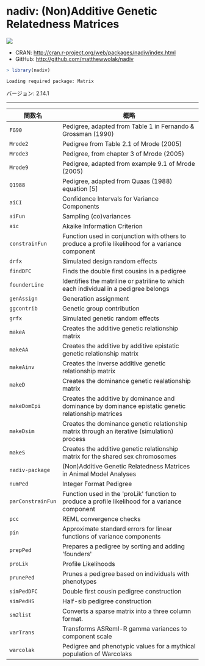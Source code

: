

# nadiv: (Non)Additive Genetic Relatedness Matrices

[![](http://www.r-pkg.org/badges/version/nadiv)](http://cran.rstudio.com/web/packages/nadiv/index.html)

* CRAN: http://cran.r-project.org/web/packages/nadiv/index.html
* GitHub: http://github.com/matthewwolak/nadiv


```r
> library(nadiv)
```

```
Loading required package: Matrix
```

バージョン: 2.14.1

-----



| 関数名 | 概略 |
|--------|------|
| `FG90` | Pedigree, adapted from Table 1 in Fernando & Grossman (1990) |
| `Mrode2` | Pedigree from Table 2.1 of Mrode (2005) |
| `Mrode3` | Pedigree, from chapter 3 of Mrode (2005) |
| `Mrode9` | Pedigree, adapted from example 9.1 of Mrode (2005) |
| `Q1988` | Pedigree, adapted from Quaas (1988) equation [5] |
| `aiCI` | Confidence Intervals for Variance Components |
| `aiFun` | Sampling (co)variances |
| `aic` | Akaike Information Criterion |
| `constrainFun` | Function used in conjunction with others to produce a profile likelihood for a variance component |
| `drfx` | Simulated design random effects |
| `findDFC` | Finds the double first cousins in a pedigree |
| `founderLine` | Identifies the matriline or patriline to which each individual in a pedigree belongs |
| `genAssign` | Generation assignment |
| `ggcontrib` | Genetic group contribution |
| `grfx` | Simulated genetic random effects |
| `makeA` | Creates the additive genetic relationship matrix |
| `makeAA` | Creates the additive by additive epistatic genetic relationship matrix |
| `makeAinv` | Creates the inverse additive genetic relationship matrix |
| `makeD` | Creates the dominance genetic realationship matrix |
| `makeDomEpi` | Creates the additive by dominance and dominance by dominance epistatic genetic relationship matrices |
| `makeDsim` | Creates the dominance genetic relationship matrix through an iterative (simulation) process |
| `makeS` | Creates the additive genetic relationship matrix for the shared sex chromosomes |
| `nadiv-package` | (Non)Additive Genetic Relatedness Matrices in Animal Model Analyses |
| `numPed` | Integer Format Pedigree |
| `parConstrainFun` | Function used in the 'proLik' function to produce a profile likelihood for a variance component |
| `pcc` | REML convergence checks |
| `pin` | Approximate standard errors for linear functions of variance components |
| `prepPed` | Prepares a pedigree by sorting and adding 'founders' |
| `proLik` | Profile Likelihoods |
| `prunePed` | Prunes a pedigree based on individuals with phenotypes |
| `simPedDFC` | Double first cousin pedigree construction |
| `simPedHS` | Half-sib pedigree construction |
| `sm2list` | Converts a sparse matrix into a three column format. |
| `varTrans` | Transforms ASReml-R gamma variances to component scale |
| `warcolak` | Pedigree and phenotypic values for a mythical population of Warcolaks |
